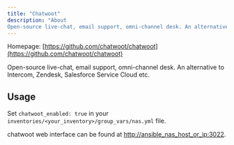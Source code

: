 ```yaml
---
title: "Chatwoot"
description: "About
Open-source live-chat, email support, omni-channel desk. An alternative to Intercom, Zendesk, Salesforce Service Cloud etc. 🔥💬"
---
```


Homepage: [https://github.com/chatwoot/chatwoot](https://github.com/chatwoot/chatwoot)

Open-source live-chat, email support, omni-channel desk. An alternative to Intercom, Zendesk, Salesforce Service Cloud etc.

## Usage

Set `chatwoot_enabled: true` in your `inventories/<your_inventory>/group_vars/nas.yml` file.

chatwoot web interface can be found at [http://ansible_nas_host_or_ip:3022](http://ansible_nas_host_or_ip:3022).
